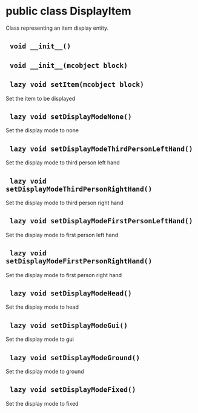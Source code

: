 # public class DisplayItem
Class representing an item display entity.

## ` void __init__()`


## ` void __init__(mcobject block)`


## ` lazy void setItem(mcobject block)`
Set the item to be displayed

## ` lazy void setDisplayModeNone()`
Set the display mode to none

## ` lazy void setDisplayModeThirdPersonLeftHand()`
Set the display mode to third person left hand

## ` lazy void setDisplayModeThirdPersonRightHand()`
Set the display mode to third person right hand

## ` lazy void setDisplayModeFirstPersonLeftHand()`
Set the display mode to first person left hand

## ` lazy void setDisplayModeFirstPersonRightHand()`
Set the display mode to first person right hand

## ` lazy void setDisplayModeHead()`
Set the display mode to head

## ` lazy void setDisplayModeGui()`
Set the display mode to gui

## ` lazy void setDisplayModeGround()`
Set the display mode to ground

## ` lazy void setDisplayModeFixed()`
Set the display mode to fixed





